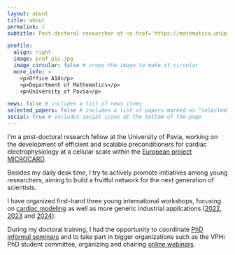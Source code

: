 ```yaml
---
layout: about
title: about
permalink: /
subtitle: Post-doctoral researcher at <a href='https://matematica.unipv.it/'>University of Pavia</a>. 

profile:
  align: right
  image: prof_pic.jpg
  image_circular: false # crops the image to make it circular
  more_info: >
    <p>Office A14</p>
    <p>Department of Mathematics</p>
    <p>University of Pavia</p>

news: false # includes a list of news items
selected_papers: false # includes a list of papers marked as "selected={true}"
social: true # includes social icons at the bottom of the page
---
```

I'm a post-doctoral research fellow at the University of Pavia, working on the development of efficient and scalable preconditioners for cardiac electrophysiology at a cellular scale within the [European project MICROCARD](https://microcard.eu/index-en.html).

Besides my daily desk time, I try to actively promote initiatives among young researchers, aiming to build a fruitful network for the next generation of scientists.

I have organized first-hand three young international workshops, focusing on [cardiac modeling](https://mate.unipv.it/workshop-young-cardiac/) as well as more generic industrial applications ([2022](https://mate.unipv.it/matcomp22/), [2023](https://mate.unipv.it/matcomp23/) and [2024](https://sites.google.com/universitadipavia.it/compmat-spring-workshop/compmat-2024?authuser=0)).

During my doctoral training, I had the opportunity to coordinate [PhD informal seminars](https://euler.unipv.it/seminaridott/) and to take part in bigger organizations such as the VPHi PhD student committee, organizing and chairing [online webinars](https://www.vph-institute.org/webinar.html).
